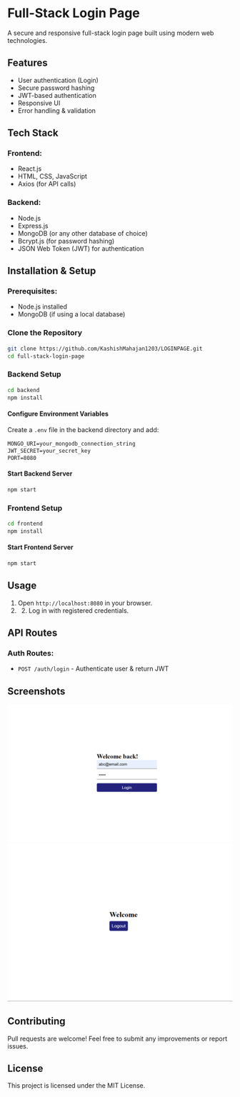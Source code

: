# Full-Stack Login Page

A secure and responsive full-stack login page built using modern web technologies.

## Features
- User authentication (Login)
- Secure password hashing
- JWT-based authentication
- Responsive UI
- Error handling & validation

## Tech Stack
### Frontend:
- React.js
- HTML, CSS, JavaScript
- Axios (for API calls)

### Backend:
- Node.js
- Express.js
- MongoDB (or any other database of choice)
- Bcrypt.js (for password hashing)
- JSON Web Token (JWT) for authentication

## Installation & Setup
### Prerequisites:
- Node.js installed
- MongoDB (if using a local database)

### Clone the Repository
```bash
git clone https://github.com/KashishMahajan1203/LOGINPAGE.git
cd full-stack-login-page
```

### Backend Setup
```bash
cd backend
npm install
```

#### Configure Environment Variables
Create a `.env` file in the backend directory and add:
```
MONGO_URI=your_mongodb_connection_string
JWT_SECRET=your_secret_key
PORT=8080
```

#### Start Backend Server
```bash
npm start
```

### Frontend Setup
```bash
cd frontend
npm install
```

#### Start Frontend Server
```bash
npm start
```

## Usage
1. Open `http://localhost:8080` in your browser.
2. 2. Log in with registered credentials.

## API Routes
### Auth Routes:
- `POST /auth/login` - Authenticate user & return JWT

## Screenshots
![Login Page](https://github.com/KashishMahajan1203/LOGINPAGE/blob/main/Screenshot%202025-03-28%20190451.png)
![Home Page](https://github.com/KashishMahajan1203/LOGINPAGE/blob/main/Screenshot%202025-03-28%20190810.png)



## Contributing
Pull requests are welcome! Feel free to submit any improvements or report issues.

## License
This project is licensed under the MIT License.
